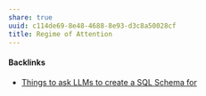 ```yaml
---
share: true
uuid: c114de69-8e48-4688-8e93-d3c8a50028cf
title: Regime of Attention
---
```

#### Backlinks

* [Things to ask LLMs to create a SQL Schema for](/cc8ed6c1-04f5-4b44-88b6-f6bc56ab0b8f)